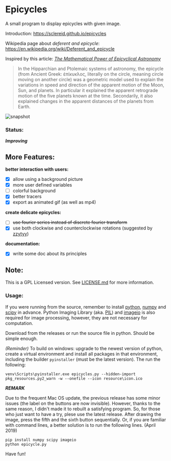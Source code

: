 Epicycles
============

A small program to display epicycles with given image.

Introduction: <https://sclereid.github.io/epicycles>

Wikipedia page about *deferent and epicycle*: <https://en.wikipedia.org/wiki/Deferent_and_epicycle>

Inspired by this article: [*The Mathematical Power of Epicyclical Astronomy*](http://www.u.arizona.edu/%7Eaversa/scholastic/Mathematical%20Power%20of%20Epicyclical%20Astronomy%20%28Hanson%29.pdf)

> In the Hipparchian and Ptolemaic systems of astronomy, the epicycle (from Ancient Greek: ἐπίκυκλος, literally on the circle, meaning circle moving on another circle) was a geometric model used to explain the variations in speed and direction of the apparent motion of the Moon, Sun, and planets. In particular it explained the apparent retrograde motion of the five planets known at the time. Secondarily, it also explained changes in the apparent distances of the planets from Earth.

![snapshot](resource/snapshot.png)



### Status:

***Improving***

More Features:
------------

**better interaction with users:**

* [x] allow using a background picture
* [x] more user defined variables
* [ ] colorful background
* [x] better tracers
* [x] export as animated gif (as well as mp4)

**create delicate epicycles:**

* [ ] <s>use fourier series instead of discrete fourier transform</s>
* [x] use both clockwise and counterclockwise rotations (suggested by [zzytyy](https://github.com/zzyztyy))

**documentation:**
* [x] write some doc about its principles

Note:
-----------

This is a GPL Licensed version. See [LICENSE.md](LICENSE.md) for more information.

### Usage:

If you were running from the source, remember to install [python](https://www.python.org), [numpy](http://www.numpy.org) and [scipy](http://www.scipy.org) in advance. Python Imaging Library (aka. [PIL](http://www.pythonware.com/products/pil/)) and [imageio](http://imageio.github.io) is also required for image processing, however, they are not necessary for computation. 

Download from the releases or run the source file in python. Should be simple enough.

*(Reminder)* To build on windows: upgrade to the newest version of python, create a virtual environment and install all packages in that environment, including the builder `pyinstaller` (must be the latest version). The run the following:
```
venv\Scripts\pyinstaller.exe epicycles.py --hidden-import pkg_resources.py2_warn -w --onefile --icon resource\icon.ico
```

***REMARK***

Due to the frequent Mac OS update, the previous release has some minor issues (the label on the buttons are now invisible). However, thanks to the same reason, I didn't made it to rebuilt a satisfying program. So, for those who just want to have a try, plese use the latest release. After drawing the image, press the fifth and the sixth button sequentially. Or, if you are familiar with command lines, a better solution is to run the following lines. (April 2019)

```
pip install numpy scipy imageio
python epicycle.py
```

Have fun!
